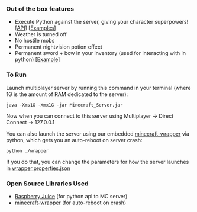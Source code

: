 ### Out of the box features

- Execute Python against the server, giving your character superpowers! [<a href='https://github.com/TeachCraft/RaspberryJuice'>API</a>] [<a href='https://github.com/TeachCraft/TeachCraft-Examples'>Examples</a>]
- Weather is turned off
- No hostile mobs
- Permanent nightvision potion effect
- Permanent sword + bow in your inventory (used for interacting with in python) [<a href='https://github.com/TeachCraft/TeachCraft-Examples/blob/master/spellcraft.py'>Example</a>]

### To Run

Launch multiplayer server by running this command in your terminal (where 1G is the amount of RAM dedicated to the server):
```
java -Xms1G -Xmx1G -jar Minecraft_Server.jar
```

Now when you can connect to this server using Multiplayer -> Direct Connect -> 127.0.0.1

You can also launch the server using our embedded <a href='https://github.com/TeachCraft/minecraft-wrapper'>minecraft-wrapper</a> via python, which gets you an auto-reboot on server crash:
```
python ./wrapper
```
If you do that, you can change the parameters for how the server launches in <a href='https://github.com/TeachCraft/TeachCraft-Server/blob/master/wrapper.properties.json#L30'>wrapper.properties.json</a>

### Open Source Libraries Used

- <a href='https://github.com/TeachCraft/RaspberryJuice'>Raspberry Juice</a> (for python api to MC server)
- <a href='https://github.com/TeachCraft/minecraft-wrapper'>minecraft-wrapper</a> (for auto-reboot on crash)
